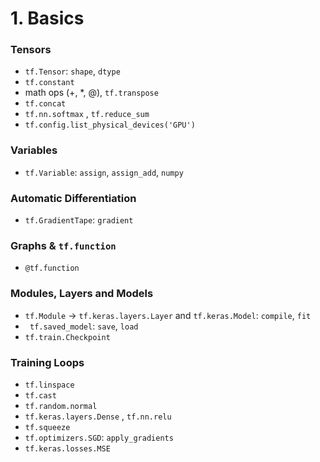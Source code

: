 # 1. Basics
### Tensors
- `tf.Tensor`: `shape`, `dtype`
- `tf.constant`
- math ops (+, *, @), `tf.transpose`
- `tf.concat`
- `tf.nn.softmax`  , `tf.reduce_sum`
- `tf.config.list_physical_devices('GPU')`
### Variables
- `tf.Variable`: `assign`, `assign_add`, `numpy`
### Automatic Differentiation
- `tf.GradientTape`: `gradient`
### Graphs & `tf.function`
- `@tf.function`
### Modules, Layers and Models
- `tf.Module` -> `tf.keras.layers.Layer` and `tf.keras.Model`: `compile`, `fit` 
- ` tf.saved_model`: `save`, `load`
- `tf.train.Checkpoint`
### Training Loops
- `tf.linspace`
- `tf.cast`
- `tf.random.normal`
- `tf.keras.layers.Dense` , `tf.nn.relu`
- `tf.squeeze`
- `tf.optimizers.SGD`: `apply_gradients`
- `tf.keras.losses.MSE`
